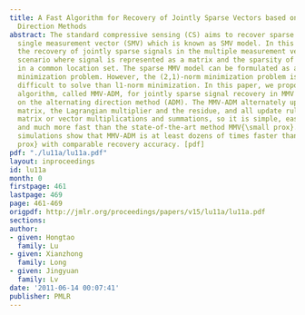 ```yaml
---
title: A Fast Algorithm for Recovery of Jointly Sparse Vectors based on the Alternating
  Direction Methods
abstract: The standard compressive sensing (CS) aims to recover sparse signal from
  single measurement vector (SMV) which is known as SMV model. In this paper, we consider
  the recovery of jointly sparse signals in the multiple measurement vector (MMV)
  scenario where signal is represented as a matrix and the sparsity of signal occurs
  in a common location set. The sparse MMV model can be formulated as a matrix (2,1)-norm
  minimization problem. However, the (2,1)-norm minimization problem is much more
  difficult to solve than l1-norm minimization. In this paper, we propose a very fast
  algorithm, called MMV-ADM, for jointly sparse signal recovery in MMV settings based
  on the alternating direction method (ADM). The MMV-ADM alternately updates the signal
  matrix, the Lagrangian multiplier and the residue, and all update rules only involve
  matrix or vector multiplications and summations, so it is simple, easy to implement
  and much more fast than the state-of-the-art method MMV{\small prox}. Numerical
  simulations show that MMV-ADM is at least dozens of times faster than MMV{\small
  prox} with comparable recovery accuracy. [pdf]
pdf: "./lu11a/lu11a.pdf"
layout: inproceedings
id: lu11a
month: 0
firstpage: 461
lastpage: 469
page: 461-469
origpdf: http://jmlr.org/proceedings/papers/v15/lu11a/lu11a.pdf
sections: 
author:
- given: Hongtao
  family: Lu
- given: Xianzhong
  family: Long
- given: Jingyuan
  family: Lv
date: '2011-06-14 00:07:41'
publisher: PMLR
---
```

